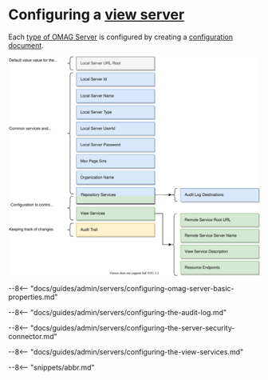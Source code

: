 <!-- SPDX-License-Identifier: CC-BY-4.0 -->
<!-- Copyright Contributors to the Egeria project. -->

# Configuring a [view server](/concepts/view-server)

Each [type of OMAG Server](/concepts/omag-server/#types-of-omag-server) is configured by creating
a [configuration document](/concepts/configuration-document).

![Configuration for a view server](view-server-config.svg)

--8<-- "docs/guides/admin/servers/configuring-omag-server-basic-properties.md"

--8<-- "docs/guides/admin/servers/configuring-the-audit-log.md"

--8<-- "docs/guides/admin/servers/configuring-the-server-security-connector.md"

--8<-- "docs/guides/admin/servers/configuring-the-view-services.md"

--8<-- "snippets/abbr.md"
